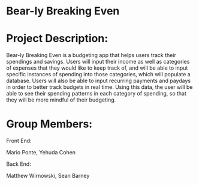 # Bear-ly Breaking Even

# Project Description:

Bear-ly Breaking Even is a budgeting app that helps users track their spendings and savings. Users will input their income as well as categories of expenses that they would like to keep track of, and will be able to input specific instances of spending into those categories, which will populate a database. Users will also be able to input recurring payments and paydays in order to better track budgets in real time. Using this data, the user will be able to see their spending patterns in each category of spending, so that they will be more mindful of their budgeting.


# Group Members:

Front End:

Mario Ponte, Yehuda Cohen

Back End:

Matthew Wirnowski, Sean Barney
